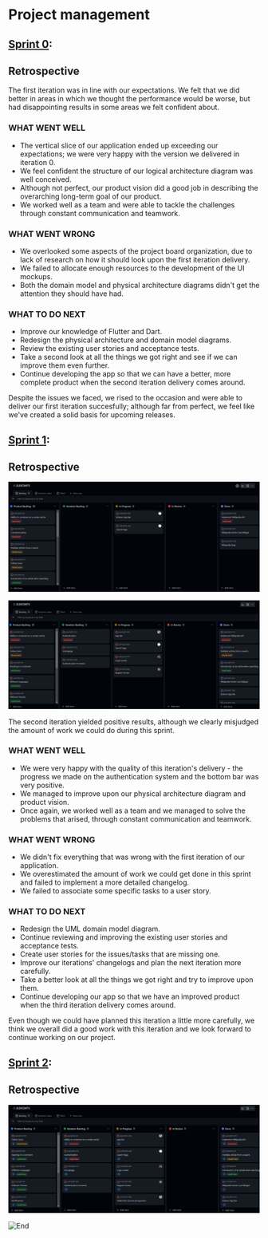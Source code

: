 # Project management

## [Sprint 0](https://github.com/FEUP-LEIC-ES-2022-23/2LEIC04T5/releases/tag/iteration-0.1):

## Retrospective  

The first iteration was in line with our expectations. We felt that we did better in areas in which we thought the performance would be worse, but had disappointing results in some areas we felt confident about.

### WHAT WENT WELL

- The vertical slice of our application ended up exceeding our expectations; we were very happy with the version we delivered in iteration 0.
- We feel confident the structure of our logical architecture diagram was well conceived.
- Although not perfect, our product vision did a good job in describing the overarching long-term goal of our product.
- We worked well as a team and were able to tackle the challenges through constant communication and teamwork.

### WHAT WENT WRONG

- We overlooked some aspects of the project board organization, due to lack of research on how it should look upon the first iteration delivery.
- We failed to allocate enough resources to the development of the UI mockups.
- Both the domain model and physical architecture diagrams didn't get the attention they should have had.

### WHAT TO DO NEXT

- Improve our knowledge of Flutter and Dart.
- Redesign the physical architecture and domain model diagrams.
- Review the existing user stories and acceptance tests.
- Take a second look at all the things we got right and see if we can improve them even further.
- Continue developing the app so that we can have a better, more complete product when the second iteration delivery comes around.

Despite the issues we faced, we rised to the occasion and were able to deliver our first iteration succesfully; although far from perfect, we feel like we've created a solid basis for upcoming releases.

## [Sprint 1](https://github.com/FEUP-LEIC-ES-2022-23/2LEIC04T5/releases/tag/iteration-1.1):

## Retrospective

![Start](../images/iteration_zero.png)

![End](../images/iteration_one.png)

The second iteration yielded positive results, although we clearly misjudged the amount of work we could do during this sprint.

### WHAT WENT WELL

- We were very happy with the quality of this iteration's delivery - the progress we made on the authentication system and the bottom bar was very positive.
- We managed to improve upon our physical architecture diagram and product vision.
- Once again, we worked well as a team and we managed to solve the problems that arised, through constant communication and teamwork.

### WHAT WENT WRONG

- We didn't fix everything that was wrong with the first iteration of our application.
- We overestimated the amount of work we could get done in this sprint and failed to implement a more detailed changelog.
- We failed to associate some specific tasks to a user story.

### WHAT TO DO NEXT

- Redesign the UML domain model diagram.
- Continue reviewing and improving the existing user stories and acceptance tests.
- Create user stories for the issues/tasks that are missing one.
- Improve our iterations' changelogs and plan the next iteration more carefully.
- Take a better look at all the things we got right and try to improve upon them.
- Continue developing our app so that we have an improved product when the third iteration delivery comes around.

Even though we could have planned this iteration a little more carefully, we think we overall did a good work with this iteration and we look forward to continue working on our project.

## [Sprint 2](https://github.com/FEUP-LEIC-ES-2022-23/2LEIC04T5/releases/tag/iteration-2):

## Retrospective

![Start](../images/iteration_two_start.png)

![End](https://user-images.githubusercontent.com/93833262/233420570-7e20e1a4-8f87-4008-b152-e5e765aa5d5d.png)

